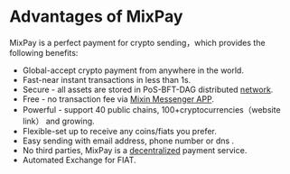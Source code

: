# Advantages of MixPay

MixPay is a perfect payment for crypto sending，which provides the following benefits:&#x20;

* Global-accept crypto payment from anywhere in the world.&#x20;
* Fast-near instant transactions in less than 1s.&#x20;
* Secure - all assets are stored in PoS-BFT-DAG distributed [network](https://mixin.one/snapshots).&#x20;
* Free - no transaction fee via [Mixin Messenger APP](https://mixin.one/messenger).&#x20;
* Powerful - support 40 public chains, 100+cryptocurrencies（website  link） and growing.&#x20;
* Flexible-set up to receive any coins/fiats you prefer.&#x20;
* Easy sending with email address, phone number or dns .&#x20;
* No third parties, MixPay is a [decentralized](https://www.investopedia.com/terms/b/blockchain.asp#toc-blockchain-decentralization) payment service.&#x20;
* Automated Exchange for FIAT.

